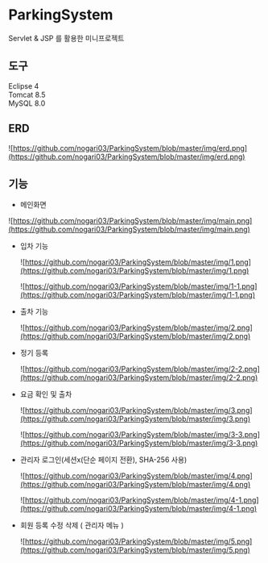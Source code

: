 # ParkingSystem
Servlet & JSP 를 활용한 미니프로젝트  

## 도구

Eclipse 4  
Tomcat 8.5  
MySQL 8.0

## ERD

![https://github.com/nogari03/ParkingSystem/blob/master/img/erd.png](https://github.com/nogari03/ParkingSystem/blob/master/img/erd.png)


## 기능

- 메인화면

![https://github.com/nogari03/ParkingSystem/blob/master/img/main.png](https://github.com/nogari03/ParkingSystem/blob/master/img/main.png)

- 입차 기능

  ![https://github.com/nogari03/ParkingSystem/blob/master/img/1.png](https://github.com/nogari03/ParkingSystem/blob/master/img/1.png)

  ![https://github.com/nogari03/ParkingSystem/blob/master/img/1-1.png](https://github.com/nogari03/ParkingSystem/blob/master/img/1-1.png)

- 출차 기능

  ![https://github.com/nogari03/ParkingSystem/blob/master/img/2.png](https://github.com/nogari03/ParkingSystem/blob/master/img/2.png)

- 정기 등록

  ![https://github.com/nogari03/ParkingSystem/blob/master/img/2-2.png](https://github.com/nogari03/ParkingSystem/blob/master/img/2-2.png)

- 요금 확인 및 출차

  ![https://github.com/nogari03/ParkingSystem/blob/master/img/3.png](https://github.com/nogari03/ParkingSystem/blob/master/img/3.png)

  ![https://github.com/nogari03/ParkingSystem/blob/master/img/3-3.png](https://github.com/nogari03/ParkingSystem/blob/master/img/3-3.png)

- 관리자 로그인(세션x(단순 페이지 전환), SHA-256 사용)

  ![https://github.com/nogari03/ParkingSystem/blob/master/img/4.png](https://github.com/nogari03/ParkingSystem/blob/master/img/4.png)

  ![https://github.com/nogari03/ParkingSystem/blob/master/img/4-1.png](https://github.com/nogari03/ParkingSystem/blob/master/img/4-1.png)

- 회원 등록 수정 삭제 ( 관리자 메뉴 )

  ![https://github.com/nogari03/ParkingSystem/blob/master/img/5.png](https://github.com/nogari03/ParkingSystem/blob/master/img/5.png)
